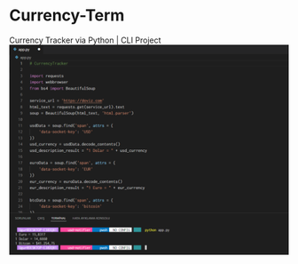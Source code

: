# Currency-Term
 Currency Tracker via Python | CLI Project
![Resim](https://raw.githubusercontent.com/muffinweb/Currency-Term/main/currencyTerm.png)
